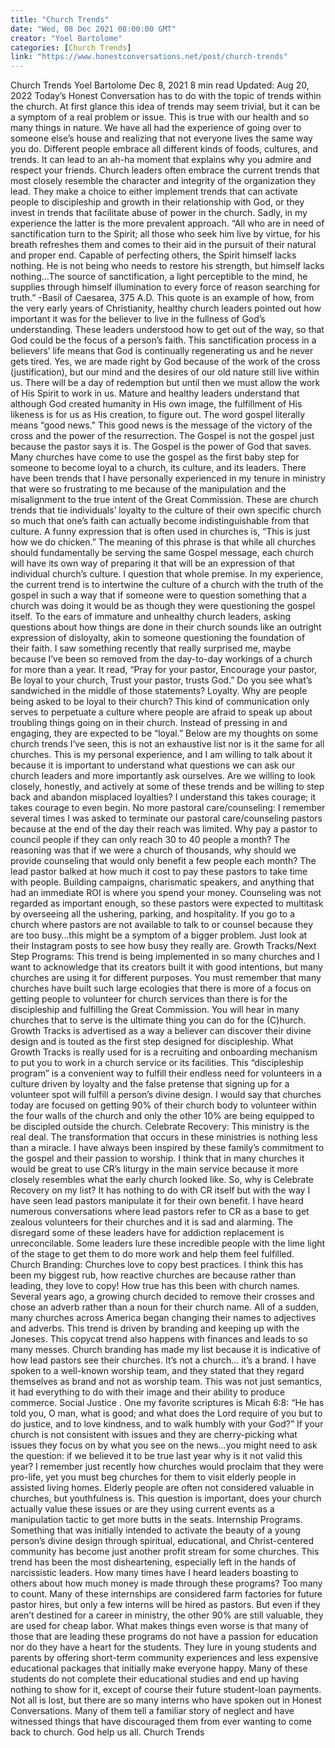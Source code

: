 ```yaml
---
title: "Church Trends"
date: "Wed, 08 Dec 2021 08:00:00 GMT"
creator: "Yoel Bartolome"
categories: [Church Trends]
link: "https://www.honestconversations.net/post/church-trends"
---
```


Church Trends
Yoel Bartolome
Dec 8, 2021
8 min read
Updated:
Aug 20, 2022
Today’s Honest Conversation has to do with the topic of trends within the church. At first glance this idea of trends may seem trivial, but it can be a symptom of a real problem or issue. This is true with our health and so many things in nature. We have all had the experience of going over to someone else’s house and realizing that not everyone lives the same way you do. Different people embrace all different kinds of foods, cultures, and trends. It can lead to an ah-ha moment that explains why you admire and respect your friends. Church leaders often embrace the current trends that most closely resemble the character and integrity of the organization they lead. They make a choice to either implement trends that can activate people to discipleship and growth in their relationship with God, or they invest in trends that facilitate abuse of power in the church. Sadly, in my experience the latter is the more prevalent approach.
“All who are in need of sanctification turn to the Spirit; all those who seek him live by virtue, for his breath refreshes them and comes to their aid in the pursuit of their natural and proper end. Capable of perfecting others, the Spirit himself lacks nothing. He is not being who needs to restore his strength, but himself lacks nothing…The source of sanctification, a light perceptible to the mind, he supplies through himself illumination to every force of reason searching for truth.” -Basil of Caesarea, 375 A.D.
This quote is an example of how, from the very early years of Christianity, healthy church leaders pointed out how important it was for the believer to live in the fullness of God’s understanding. These leaders understood how to get out of the way, so that God could be the focus of a person’s faith. This sanctification process in a believers’ life means that God is continually regenerating us and he never gets tired. Yes, we are made right by God because of the work of the cross (justification), but our mind and the desires of our old nature still live within us. There will be a day of redemption but until then we must allow the work of His Spirit to work in us. Mature and healthy leaders understand that although God created humanity in His own image, the fulfillment of His likeness is for us as His creation, to figure out. The word
gospel
literally means “good news.” This good news is the message of the victory of the cross and the power of the resurrection. The Gospel is not the gospel just because the pastor says it is. The Gospel is the power of God that saves. Many churches have come to use the gospel as the first baby step for someone to become loyal to a church, its culture, and its leaders.
There have been trends that I have personally experienced in my tenure in ministry that were so frustrating to me because of the manipulation and the misalignment to the true intent of the Great Commission. These are church trends that tie individuals’ loyalty to the culture of their own specific church so much that one’s faith can actually become indistinguishable from that culture. A funny expression that is often used in churches is, “This is just how we do chicken.” The meaning of this phrase is that while all churches should fundamentally be serving the same Gospel message, each church will have its own way of preparing it that will be an expression of that individual church’s culture. I question that whole premise. In my experience, the current trend is to intertwine the culture of a church with the truth of the gospel in such a way that if someone were to question something that a church was doing it would be as though they were questioning the gospel itself. To the ears of immature and unhealthy church leaders, asking questions about how things are done in their church sounds like an outright expression of disloyalty, akin to someone questioning the foundation of their faith. I saw something recently that really surprised me, maybe because I’ve been so removed from the day-to-day workings of a church for more than a year. It read, “Pray for your pastor, Encourage your pastor, Be loyal to your church, Trust your pastor, trusts God.” Do you see what’s sandwiched in the middle of those statements? Loyalty. Why are people being asked to be loyal to their church? This kind of communication only serves to perpetuate a culture where people are afraid to speak up about troubling things going on in their church. Instead of pressing in and engaging, they are expected to be “loyal.”
Below are my thoughts on some church trends I’ve seen, this is not an exhaustive list nor is it the same for all churches. This is my personal experience, and I am willing to talk about it because it is important to understand what questions we can ask our church leaders and more importantly ask ourselves. Are we willing to look closely, honestly, and actively at some of these trends and be willing to step back and abandon misplaced loyalties? I understand this takes courage; it takes courage to even begin.
No more pastoral care/counseling:
I remember several times I was asked to terminate our pastoral care/counseling pastors because at the end of the day their reach was limited. Why pay a pastor to council people if they can only reach 30 to 40 people a month? The reasoning was that if we were a church of thousands, why should we provide counseling that would only benefit a few people each month? The lead pastor balked at how much it cost to pay these pastors to take time with people. Building campaigns, charismatic speakers, and anything that had an immediate ROI is where you spend your money. Counseling was not regarded as important enough, so these pastors were expected to multitask by overseeing all the ushering, parking, and hospitality. If you go to a church where pastors are not available to talk to or counsel because they are too busy…this might be a symptom of a bigger problem. Just look at their Instagram posts to see how busy they really are.
Growth Tracks/Next Step Programs:
This trend is being implemented in so many churches and I want to acknowledge that its creators built it with good intentions, but many churches are using it for different purposes. You must remember that many churches have built such large ecologies that there is more of a focus on getting people to volunteer for church services than there is for the discipleship and fulfilling the Great Commission. You will hear in many churches that to serve is the ultimate thing you can do for the (C)hurch. Growth Tracks is advertised as a way a believer can discover their divine design and is touted as the first step designed for discipleship. What Growth Tracks is really used for is a recruiting and onboarding mechanism to put you to work in a church service or its facilities. This “discipleship program” is a convenient way to fulfill their endless need for volunteers in a culture driven by loyalty and the false pretense that signing up for a volunteer spot will fulfill a person’s divine design. I would say that churches today are focused on getting 90% of their church body to volunteer within the four walls of the church and only the other 10% are being equipped to be discipled outside the church.
Celebrate Recovery:
This ministry is the real deal. The transformation that occurs in these ministries is nothing less than a miracle. I have always been inspired by these family’s commitment to the gospel and their passion to worship. I think that in many churches it would be great to use CR’s liturgy in the main service because it more closely resembles what the early church looked like. So, why is Celebrate Recovery on my list? It has nothing to do with CR itself but with the way I have seen lead pastors manipulate it for their own benefit. I have heard numerous conversations where lead pastors refer to CR as a base to get zealous volunteers for their churches and it is sad and alarming. The disregard some of these leaders have for addiction replacement is unreconcilable. Some leaders lure these incredible people with the lime light of the stage to get them to do more work and help them feel fulfilled.
Church Branding:
Churches love to copy best practices. I think this has been my biggest rub, how reactive churches are because rather than leading, they love to copy! How true has this been with church names. Several years ago, a growing church decided to remove their crosses and chose an adverb rather than a noun for their church name. All of a sudden, many churches across America began changing their names to adjectives and adverbs. This trend is driven by branding and keeping up with the Joneses. This copycat trend also happens with finances and leads to so many messes. Church branding has made my list because it is indicative of how lead pastors see their churches. It’s not a church… it’s a brand. I have spoken to a well-known worship team, and they stated that they regard themselves as brand and not as worship team. This was not just semantics, it had everything to do with their image and their ability to produce commerce.
Social Justice
. One my favorite scriptures is Micah 6:8: “He has told you, O man, what is good; and what does the Lord require of you but to do justice, and to love kindness, and to walk humbly with your God?” If your church is not consistent with issues and they are cherry-picking what issues they focus on by what you see on the news…you might need to ask the question: if we believed it to be true last year why is it not valid this year? I remember just recently how churches would proclaim that they were pro-life, yet you must beg churches for them to visit elderly people in assisted living homes. Elderly people are often not considered valuable in churches, but youthfulness is. This question is important, does your church actually value these issues or are they using current events as a manipulation tactic to get more butts in the seats.
Internship Programs.
Something that was initially intended to activate the beauty of a young person’s divine design through spiritual, educational, and Christ-centered community has become just another profit stream for some churches. This trend has been the most disheartening, especially left in the hands of narcissistic leaders. How many times have I heard leaders boasting to others about how much money is made through these programs? Too many to count. Many of these internships are considered farm factories for future pastor hires, but only a few interns will be hired as pastors. But even if they aren’t destined for a career in ministry, the other 90% are still valuable, they are used for cheap labor. What makes things even worse is that many of those that are leading these programs do not have a passion for education nor do they have a heart for the students. They lure in young students and parents by offering short-term community experiences and less expensive educational packages that initially make everyone happy. Many of these students do not complete their educational studies and end up having nothing to show for it, except of course their future student-loan payments. Not all is lost, but there are so many interns who have spoken out in Honest Conversations. Many of them tell a familiar story of neglect and have witnessed things that have discouraged them from ever wanting to come back to church. God help us all.
Church Trends
